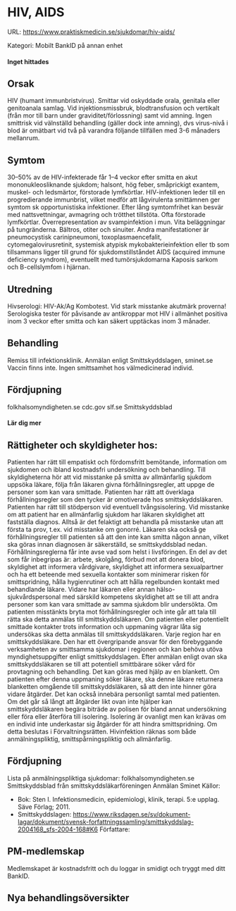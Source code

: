 # HIV, AIDS

URL: https://www.praktiskmedicin.se/sjukdomar/hiv-aids/



Kategori: Mobilt BankID på annan enhet

#### Inget hittades

## Orsak

HIV (humant immunbristvirus). Smittar vid oskyddade orala, genitala eller genitoanala samlag. Vid injektionsmissbruk, blodtransfusion och vertikalt (från mor till barn under graviditet/förlossning) samt vid amning. Ingen smittrisk vid välnställd behandling (gäller dock inte amning), dvs virus-nivå i blod är omätbart vid två på varandra följande tillfällen med 3-6 månaders mellanrum.

## Symtom

30–50% av de HIV-infekterade får 1–4 veckor efter smitta en akut mononukleosliknande sjukdom; halsont, hög feber, småprickigt exantem, muskel- och ledsmärtor, förstorade lymfkörtlar. HIV-infektionen leder till en progredierande immunbrist, vilket medför att lågvirulenta smittämnen ger symtom sk opportunistiska infektioner. Efter lång symtomfrihet kan besvär med nattsvettningar, avmagring och trötthet tillstöta. Ofta förstorade lymfkörtlar. Överrepresentation av svampinfektion i mun. Vita beläggningar på tungränderna. Bältros, otiter och sinuiter. Andra manifestationer är pneumocystisk carinipneumoni, toxoplasmaencefalit, cytomegalovirusretinit, systemisk atypisk mykobakterieinfektion eller tb som tillsammans ligger till grund för sjukdomstillståndet AIDS (acquired immune deficiency syndrom), eventuellt med tumörsjukdomarna Kaposis sarkom och B-cellslymfom i hjärnan.

## Utredning

Hivserologi: HIV-Ak/Ag Kombotest. Vid stark misstanke akutmärk proverna! Serologiska tester för påvisande av antikroppar mot HIV i allmänhet positiva inom 3 veckor efter smitta och kan säkert upptäckas inom 3 månader.

## Behandling

Remiss till infektionsklinik. Anmälan enligt Smittskyddslagen, sminet.se
Vaccin finns inte. Ingen smittsamhet hos välmedicinerad individ.

## Fördjupning

folkhalsomyndigheten.se
cdc.gov
slf.se Smittskyddsblad

#### Lär dig mer

## Rättigheter och skyldigheter hos:

Patienten har rätt till empatiskt och fördomsfritt bemötande, information om sjukdomen och ibland kostnadsfri undersökning och behandling. Till skyldigheterna hör att vid misstanke på smitta av allmänfarlig sjukdom uppsöka läkare, följa från läkaren givna förhållningsregler, att uppge de personer som kan vara smittade.
Patienten har rätt att överklaga förhållningsregler som den tycker är omotiverade hos smittskyddsläkaren. Patienten har rätt till stödperson vid eventuell tvångsisolering.
Vid misstanke om att patient har en allmänfarlig sjukdom har läkaren skyldighet att fastställa diagnos. Alltså är det felaktigt att behandla på misstanke utan att första ta prov, t.ex. vid misstanke om gonorré. Läkaren ska också ge förhållningsregler till patienten så att den inte kan smitta någon annan, vilket ska göras innan diagnosen är säkerställd, se smittskyddsblad nedan. Förhållningsreglerna får inte avse vad som helst i livsföringen. En del av det som får inbegripas är: arbete, skolgång, förbud mot att donera blod, skyldighet att informera vårdgivare, skyldighet att informera sexualpartner och ha ett beteende med sexuella kontakter som minimerar risken för smittspridning, hålla hygienrutiner och att hålla regelbunden kontakt med behandlande läkare.
Vidare har läkaren eller annan hälso- sjukvårdspersonal med särskild kompetens skyldighet att se till att andra personer som kan vara smittade av samma sjukdom blir undersökta. Om patienten misstänkts bryta mot förhållningsregler och inte går att tala till rätta ska detta anmälas till smittskyddsläkaren. Om patienten eller potentiellt smittade kontakter trots information och uppmaning vägrar låta sig undersökas ska detta anmälas till smittskyddsläkaren.
Varje region har en smittskyddsläkare. Den har ett övergripande ansvar för den förebyggande verksamheten av smittsamma sjukdomar i regionen och kan behöva utöva myndighetsuppgifter enligt smittskyddslagen. Efter anmälan enligt ovan ska smittskyddsläkaren se till att potentiell smittbärare söker vård för provtagning och behandling. Det kan göras med hjälp av en blankett. Om patienten efter denna uppmaning söker läkare, ska denne läkare returnera blanketten omgående till smittskyddsläkaren, så att den inte hinner göra vidare åtgärder. Det kan också innebära personligt samtal med patienten.
Om det går så långt att åtgärder likt ovan inte hjälper kan smittskyddsläkaren begära biträde av polisen för bland annat undersökning eller föra eller återföra till isolering. Isolering är ovanligt men kan krävas om en individ inte underkastar sig åtgärder för att hindra smittspridning. Om detta beslutas i Förvaltningsrätten.
Hivinfektion räknas som både anmälningspliktig, smittspårningspliktig och allmänfarlig.

## Fördjupning

Lista på anmälningspliktiga sjukdomar: folkhalsomyndigheten.se
Smittskyddsblad från smittskyddsläkarföreningen
Anmälan Sminet
Källor:
- Bok: Sten I. Infektionsmedicin, epidemiologi, klinik, terapi. 5:e upplag. Säve Förlag; 2011.
- Smittskyddslagen: https://www.riksdagen.se/sv/dokument-lagar/dokument/svensk-forfattningssamling/smittskyddslag-2004168_sfs-2004-168#K6
Författare:

## PM-medlemskap

Medlemskapet är kostnadsfritt och du loggar in smidigt och tryggt med ditt BankID.

## Nya behandlingsöversikter

